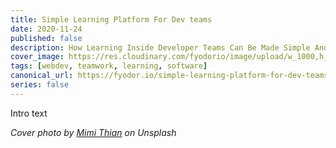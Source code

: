 ```yaml
---
title: Simple Learning Platform For Dev teams
date: 2020-11-24
published: false
description: How Learning Inside Developer Teams Can Be Made Simple And Personalized 
cover_image: https://res.cloudinary.com/fyodorio/image/upload/w_1000,h_420,c_fill,g_auto/v1603432199/simple-learning-platform_x1ob8h.jpg
tags: [webdev, teamwork, learning, software]
canonical_url: https://fyodor.io/simple-learning-platform-for-dev-teams/
series: false
---
```


Intro text

_Cover photo by [Mimi Thian](https://unsplash.com/@mimithian) on Unsplash_
